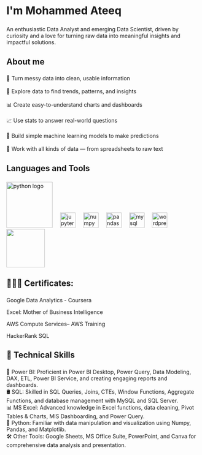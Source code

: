 <h1 align="left">I'm Mohammed Ateeq</h1>

###

<p align="left">An enthusiastic Data Analyst and emerging Data Scientist, driven by curiosity and a love for turning raw data into meaningful insights and impactful solutions.</p>
<h2 align="left">About me</h2>

###

<p align="left">🧹 Turn messy data into clean, usable information<br><br>🔎 Explore data to find trends, patterns, and insights<br><br>📊 Create easy-to-understand charts and dashboards<br><br>📈 Use stats to answer real-world questions<br><br>🤖 Build simple machine learning models to make predictions<br><br>🧾 Work with all kinds of data — from spreadsheets to raw text</p>

###

<h2 align="left">Languages and Tools</h2>

###

<div align="left">
  <img src="https://www.iconninja.com/files/982/335/815/logo-python-icon.svg" height="120" alt="python logo"  />
  <img width="12" />
  <img src="https://cdn.jsdelivr.net/gh/devicons/devicon/icons/jupyter/jupyter-original.svg" height="40" alt="jupyter logo"  />
  <img width="12" />
  <img src="https://cdn.jsdelivr.net/gh/devicons/devicon/icons/numpy/numpy-original.svg" height="40" alt="numpy logo"  />
  <img width="12" />
  <img src="https://cdn.jsdelivr.net/gh/devicons/devicon/icons/pandas/pandas-original.svg" height="40" alt="pandas logo"  />
  <img width="12" />
  <img src="https://cdn.jsdelivr.net/gh/devicons/devicon/icons/mysql/mysql-original.svg" height="40" alt="mysql logo"  />
  <img width="12" />
  <img src="https://cdn.jsdelivr.net/gh/devicons/devicon/icons/wordpress/wordpress-original.svg" height="40" alt="wordpress logo"  />
  <img width="12" />
  <img src="https://www.clipartmax.com/png/middle/434-4343754_python-logo.png" height="100">

</div>

###

<h2 align="left">🧑🏽‍🎓 Certificates:</h2>

###
<p align="left">Google Data Analytics - Coursera</p>
<p align="left">Excel: Mother of Business Intelligence</p>
<p align="left">AWS Compute Services– AWS Training</p>
<p align="left">HackerRank SQL</p>


###

<h2 align="left">📍 Technical Skills</h2>

###

<p align="left">📐 Power BI: Proficient in Power BI Desktop, Power Query, Data Modeling, DAX, ETL, Power BI Service, and creating engaging reports and dashboards.<br>🛢️ SQL: Skilled in SQL Queries, Joins, CTEs, Window Functions, Aggregate Functions, and database management with MySQL and SQL Server.<br>📊 MS Excel: Advanced knowledge in Excel functions, data cleaning, Pivot Tables & Charts, MIS Dashboarding, and Power Query.<br>🐍 Python: Familiar with data manipulation and visualization using Numpy, Pandas, and Matplotlib.<br>🛠️ Other Tools: Google Sheets, MS Office Suite, PowerPoint, and Canva for comprehensive data analysis and presentation.</p>

###
